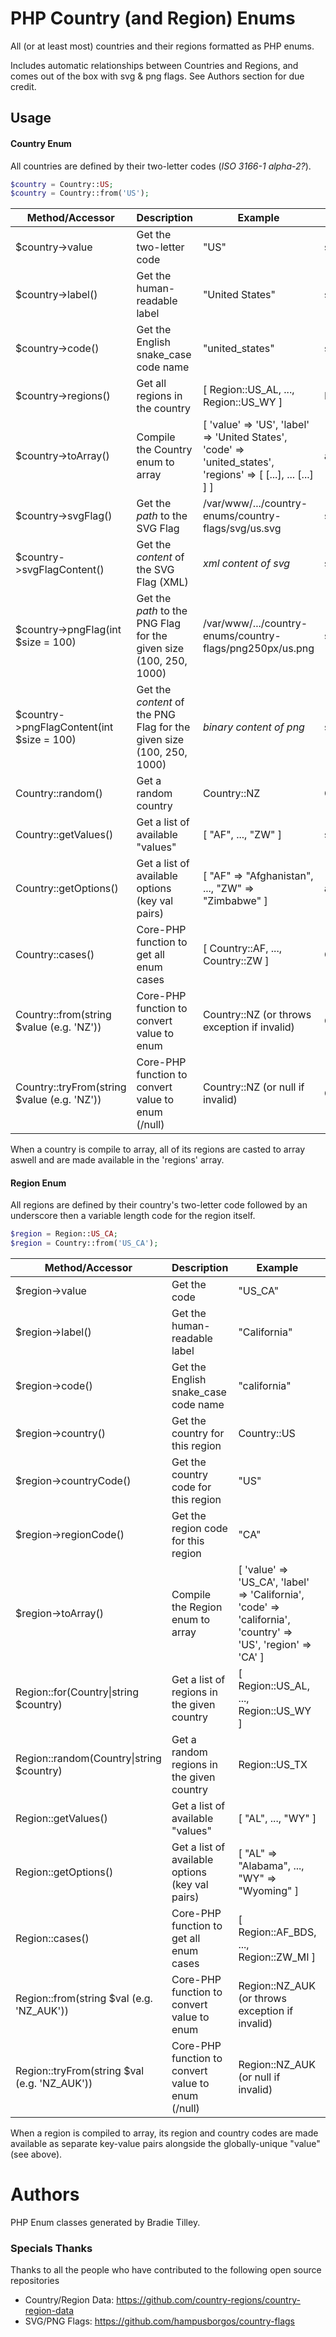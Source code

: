 # PHP Country (and Region) Enums

All (or at least most) countries and their regions formatted as PHP enums.

Includes automatic relationships between Countries and Regions, and comes out of the box with svg & png flags. See Authors section for due credit.


## Usage


#### Country Enum

All countries are defined by their two-letter codes (*ISO 3166-1 alpha-2?*).

```php
$country = Country::US;
$country = Country::from('US');
```

| Method/Accessor                         | Description                                        | Example                                                     | Type                        |
| ----------------------------------------|----------------------------------------------------|-------------------------------------------------------------|-----------------------------|
| $country->value                         | Get the two-letter code                            | "US"                                                        | string                      |
| $country->label()                       | Get the human-readable label                       | "United States"                                             | string                      |
| $country->code()                        | Get the English snake_case code name               | "united_states"                                             | string                      |
| $country->regions()                     | Get all regions in the country                     | [ Region::US_AL, ..., Region::US_WY ]                       | Region[]                    |
| $country->toArray()                     | Compile the Country enum to array                  | [ 'value' => 'US', 'label' => 'United States', 'code' => 'united_states', 'regions' => [ [...], ... [...] ] ] | array            |
| $country->svgFlag()                     | Get the *path* to the SVG Flag                     | /var/www/.../country-enums/country-flags/svg/us.svg         | string\|null                 |
| $country->svgFlagContent()              | Get the *content* of the SVG Flag (XML)            | *xml content of svg*                                        | string\|null                 |
| $country->pngFlag(int $size = 100)      | Get the *path* to the PNG Flag for the given size (100, 250, 1000)  | /var/www/.../country-enums/country-flags/png250px/us.png         | string\|null                 |
| $country->pngFlagContent(int $size = 100) | Get the *content* of the PNG Flag for the given size (100, 250, 1000)  | *binary content of png*               | string\|null                 |
| Country::random()                       | Get a random country                               | Country::NZ                                                 | Country                     |
| Country::getValues()                    | Get a list of available "values"                   | [ "AF", ..., "ZW" ]                                         | string[]                    |
| Country::getOptions()                   | Get a list of available options (key val pairs)    | [ "AF" => "Afghanistan", ..., "ZW" => "Zimbabwe" ]          | array                       |
| Country::cases()                        | Core-PHP function to get all enum cases            | [ Country::AF, ..., Country::ZW ]                           | Country[]                   |
| Country::from(string $value (e.g. 'NZ'))     | Core-PHP function to convert value to enum         | Country::NZ (or throws exception if invalid)                | Country                     |
| Country::tryFrom(string $value (e.g. 'NZ'))  | Core-PHP function to convert value to enum (/null) | Country::NZ (or null if invalid)                            | Country\|null               |


When a country is compile to array, all of its regions are casted to array aswell and are made available in the 'regions' array.


#### Region Enum

All regions are defined by their country's two-letter code followed by an underscore then a variable length code for the region itself.


```php
$region = Region::US_CA;
$region = Country::from('US_CA');
```

| Method/Accessor                         | Description                                        | Example                                                     | Type                        |
| ----------------------------------------|----------------------------------------------------|-------------------------------------------------------------|-----------------------------|
| $region->value                          | Get the code                                       | "US_CA"                                                     | string                      |
| $region->label()                        | Get the human-readable label                       | "California"                                                | string                      |
| $region->code()                         | Get the English snake_case code name               | "california"                                                | string                      |
| $region->country()                      | Get the country for this region                    | Country::US                                                 | Country                     |
| $region->countryCode()                  | Get the country code for this region               | "US"                                                        | string                      |
| $region->regionCode()                   | Get the region code for this region                | "CA"                                                        | string                      |
| $region->toArray()                      | Compile the Region enum to array                   | [ 'value' => 'US_CA', 'label' => 'California', 'code' => 'california', 'country' => 'US', 'region' => 'CA' ] | array           | 
| Region::for(Country\|string $country)   | Get a list of regions in the given country         | [ Region::US_AL, ..., Region::US_WY ]                       | Region[]                    |
| Region::random(Country\|string $country)| Get a random regions in the given country          | Region::US_TX                                               | Region                      |
| Region::getValues()                     | Get a list of available "values"                   | [ "AL", ..., "WY" ]                                         | string[]                    |
| Region::getOptions()                    | Get a list of available options (key val pairs)    | [ "AL" => "Alabama", ..., "WY" => "Wyoming" ]               | array                       |
| Region::cases()                         | Core-PHP function to get all enum cases            | [ Region::AF_BDS, ..., Region::ZW_MI ]                      | Region[]                    |
| Region::from(string $val (e.g. 'NZ_AUK'))    | Core-PHP function to convert value to enum         | Region::NZ_AUK (or throws exception if invalid)             | Region                      |
| Region::tryFrom(string $val (e.g. 'NZ_AUK')) | Core-PHP function to convert value to enum (/null) | Region::NZ_AUK (or null if invalid)                         | Region\|null                |


When a region is compiled to array, its region and country codes are made available as separate key-value pairs alongside the globally-unique "value" (see above).


# Authors

PHP Enum classes generated by Bradie Tilley.


### Specials Thanks

Thanks to all the people who have contributed to the following open source repositories

- Country/Region Data: https://github.com/country-regions/country-region-data
- SVG/PNG Flags: https://github.com/hampusborgos/country-flags